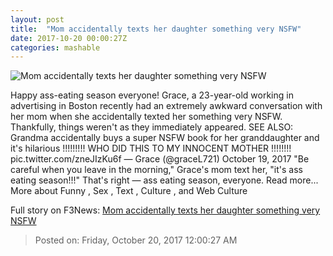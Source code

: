 ```yaml
---
layout: post
title:  "Mom accidentally texts her daughter something very NSFW"
date: 2017-10-20 00:00:27Z
categories: mashable
---
```


![Mom accidentally texts her daughter something very NSFW](https://i.amz.mshcdn.com/8ichsozYYR62PVxqjrcOhrd8HUo=/1200x630/2017%2F10%2F19%2Fc5%2Fafb9dae111d141d2be2fd80dae65acbf.991b5.jpg)

Happy ass-eating season everyone! Grace, a 23-year-old working in advertising in Boston recently had an extremely awkward conversation with her mom when she accidentally texted her something very NSFW. Thankfully, things weren't as they immediately appeared. SEE ALSO: Grandma accidentally buys a super NSFW book for her granddaughter and it's hilarious !!!!!!!!! WHO DID THIS TO MY INNOCENT MOTHER !!!!!!!! pic.twitter.com/zneJIzKu6f — Grace (@graceL721) October 19, 2017 "Be careful when you leave in the morning," Grace's mom text her, "it's ass eating season!!!" That's right — ass eating season, everyone. Read more... More about Funny , Sex , Text , Culture , and Web Culture


Full story on F3News: [Mom accidentally texts her daughter something very NSFW](http://www.f3nws.com/n/mqUdq)

> Posted on: Friday, October 20, 2017 12:00:27 AM
